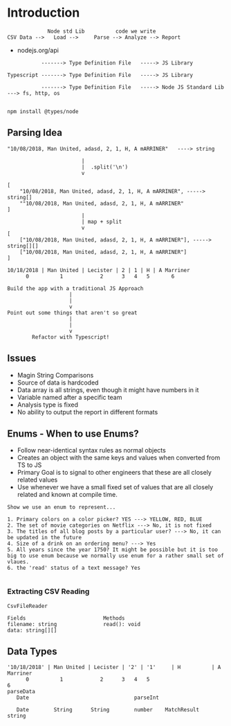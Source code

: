 # Introduction

```
             Node std Lib          code we write   
CSV Data -->   Load -->     Parse --> Analyze --> Report

```

- nodejs.org/api



```
           -------> Type Definition File   -----> JS Library 
 
Typescript -------> Type Definition File   -----> JS Library
 
           -------> Type Definition File   -----> Node JS Standard Lib ---> fs, http, os


npm install @types/node

```

## Parsing Idea
```
"10/08/2018, Man United, adasd, 2, 1, H, A mARRINER"   ----> string

                        |
                        |  .split('\n')
                        v

[
    "10/08/2018, Man United, adasd, 2, 1, H, A mARRINER", -----> string[]
    ""10/08/2018, Man United, adasd, 2, 1, H, A mARRINER"
]
                        |
                        | map + split
                        v
[
    ["10/08/2018, Man United, adasd, 2, 1, H, A mARRINER"], -----> string[][]
    ["10/08/2018, Man United, adasd, 2, 1, H, A mARRINER"]
]

```

```
10/18/2018 | Man United | Lecister | 2 | 1 | H | A Marriner
      0          1            2      3   4   5       6

```

```
Build the app with a traditional JS Approach
                    |
                    |
                    v
Point out some things that aren't so great
                    |
                    |
                    v
        Refactor with Typescript!
```

## Issues
- Magin String Comparisons
- Source of data is hardcoded
- Data array is all strings, even though it might have numbers in it
- Variable named after a specific team
- Analysis type is fixed
- No ability to output the report in different formats

## Enums - When to use Enums?
- Follow near-identical syntax rules as normal objects
- Creates an object with the same keys and values when converted from TS to JS
- Primary Goal is to signal to other engineers that these are all closely related values
- Use whenever we have a small fixed set of values that are all closely related and known at compile time.

```
Show we use an enum to represent...

1. Primary colors on a color picker? YES ---> YELLOW, RED, BLUE
2. The set of movie categories on Netflix ---> No, it is not fixed
3. The titles of all blog posts by a particular user? ---> No, it can be updated in the future
4. Size of a drink on an ordering menu? ---> Yes
5. All years since the year 1750? It might be possible but it is too big to use enum because we normally use enum for a rather small set of vlaues.
6. the 'read' status of a text message? Yes


```

### Extracting CSV Reading

```
CsvFileReader

Fields                         Methods
filename: string               read(): void
data: string[][]

```
## Data Types

```
'10/18/2018' | Man United | Lecister | '2' | '1'     | H          | A Marriner
      0          1            2      3   4   5                          6
parseData
   Date                                  parseInt

   Date        String      String        number    MatchResult       string


```